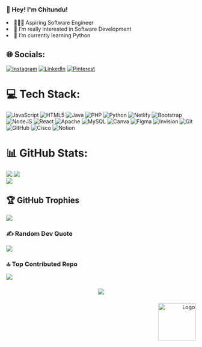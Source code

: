 ### 👋 Hey! I'm Chitundu!
<li>👩🏽‍💻 Aspiring Software Engineer </li>
<li>👀 I’m really interested in Software Development</li>
<li>🌱 I’m currently learning Python</li>
  
## 🌐 Socials:
[![Instagram](https://img.shields.io/badge/Instagram-%23E4405F.svg?logo=Instagram&logoColor=white)](https://instagram.com/Chitundu_m15) [![LinkedIn](https://img.shields.io/badge/LinkedIn-%230077B5.svg?logo=linkedin&logoColor=white)](https://linkedin.com/in/chitundu-milimbo-1b6445255/) [![Pinterest](https://img.shields.io/badge/Pinterest-%23E60023.svg?logo=Pinterest&logoColor=white)](https://pinterest.com/ChitunduMilimbo15) 

# 💻 Tech Stack:
![JavaScript](https://img.shields.io/badge/javascript-%23323330.svg?style=for-the-badge&logo=javascript&logoColor=%23F7DF1E) ![HTML5](https://img.shields.io/badge/html5-%23E34F26.svg?style=for-the-badge&logo=html5&logoColor=white) ![Java](https://img.shields.io/badge/java-%23ED8B00.svg?style=for-the-badge&logo=openjdk&logoColor=white) ![PHP](https://img.shields.io/badge/php-%23777BB4.svg?style=for-the-badge&logo=php&logoColor=white) ![Python](https://img.shields.io/badge/python-3670A0?style=for-the-badge&logo=python&logoColor=ffdd54) ![Netlify](https://img.shields.io/badge/netlify-%23000000.svg?style=for-the-badge&logo=netlify&logoColor=#00C7B7) ![Bootstrap](https://img.shields.io/badge/bootstrap-%238511FA.svg?style=for-the-badge&logo=bootstrap&logoColor=white) ![NodeJS](https://img.shields.io/badge/node.js-6DA55F?style=for-the-badge&logo=node.js&logoColor=white) ![React](https://img.shields.io/badge/react-%2320232a.svg?style=for-the-badge&logo=react&logoColor=%2361DAFB) ![Apache](https://img.shields.io/badge/apache-%23D42029.svg?style=for-the-badge&logo=apache&logoColor=white) ![MySQL](https://img.shields.io/badge/mysql-4479A1.svg?style=for-the-badge&logo=mysql&logoColor=white) ![Canva](https://img.shields.io/badge/Canva-%2300C4CC.svg?style=for-the-badge&logo=Canva&logoColor=white) ![Figma](https://img.shields.io/badge/figma-%23F24E1E.svg?style=for-the-badge&logo=figma&logoColor=white) ![Invision](https://img.shields.io/badge/invision-FF3366?style=for-the-badge&logo=invision&logoColor=white) ![Git](https://img.shields.io/badge/git-%23F05033.svg?style=for-the-badge&logo=git&logoColor=white) ![GitHub](https://img.shields.io/badge/github-%23121011.svg?style=for-the-badge&logo=github&logoColor=white) ![Cisco](https://img.shields.io/badge/cisco-%23049fd9.svg?style=for-the-badge&logo=cisco&logoColor=black) ![Notion](https://img.shields.io/badge/Notion-%23000000.svg?style=for-the-badge&logo=notion&logoColor=white)


# 📊 GitHub Stats:
![](https://github-readme-stats.vercel.app/api?username=Chitundu15&theme=dark&hide_border=true&include_all_commits=true&count_private=true)
![](https://nirzak-streak-stats.vercel.app/?user=Chitundu15&theme=dark&hide_border=true)<br/>
![](https://github-readme-stats.vercel.app/api/top-langs/?username=Chitundu15&theme=dark&hide_border=true&include_all_commits=true&count_private=true&layout=compact)


## 🏆 GitHub Trophies
![](https://github-profile-trophy.vercel.app/?username=Chitundu15&theme=dark&no-frame=true&no-bg=true&margin-w=4)

### ✍️ Random Dev Quote
![](https://quotes-github-readme.vercel.app/api?type=horizontal&theme=dark)

### 🔝 Top Contributed Repo
![](https://github-contributor-stats.vercel.app/api?username=Chitundu15&limit=5&theme=shadow_blue&combine_all_yearly_contributions=true)

###

<div align="center">
  <img src="https://visitor-badge.laobi.icu/badge?page_id=Chitundu15.Chitundu15&left_text=Toons%20Visitors"  />
</div>

###
<p align="right">
  <img src="https://github.com/user-attachments/assets/6c970c6f-1858-4ae6-b7c1-670f21b2d4d3" alt="Logo" width="100" />
</p>


<!-- Proudly created with GPRM ( https://gprm.itsvg.in ) -->
